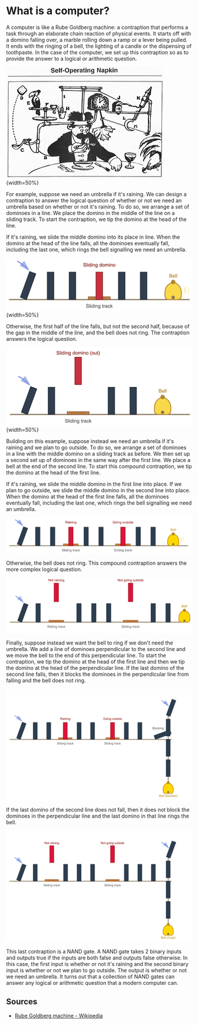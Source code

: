 # What is a computer?

A computer is like a Rube Goldberg machine: a contraption that performs a task through an elaborate chain reaction of physical events. It starts off with a domino falling over, a marble rolling down a ramp or a lever being pulled. It ends with the ringing of a bell, the lighting of a candle or the dispensing of toothpaste. In the case of the computer, we set up this contraption so as to provide the answer to a logical or arithmetic question.

![An example of a Rube Goldberg machine.](img/rube_goldberg.png){width=50%}

For example, suppose we need an umbrella if it's raining. We can design a contraption to answer the logical question of whether or not we need an umbrella based on whether or not it's raining. To do so, we arrange a set of dominoes in a line. We place the domino in the middle of the line on a sliding track. To start the contraption, we tip the domino at the head of the line.

If it's raining, we slide the middle domino into its place in line. When the domino at the head of the line falls, all the dominoes eventually fall, including the last one, which rings the bell signalling we need an umbrella.

![When it's raining, we need an umbrella.](img/domino-switch-raining.png){width=50%}

Otherwise, the first half of the line falls, but not the second half, because of the gap in the middle of the line, and the bell does not ring. The contraption answers the logical question.

![When it's not raining, we do not need an umbrella.](img/domino-switch-not-raining.png){width=50%}

Building on this example, suppose instead we need an umbrella if it's raining and we plan to go outside. To do so, we arrange a set of dominoes in a line with the middle domino on a sliding track as before. We then set up a second set up of dominoes in the same way after the first line. We place a bell at the end of the second line. To start this compound contraption, we tip the domino at the head of the first line.

If it's raining, we slide the middle domino in the first line into place. If we plan to go outside, we slide the middle domino in the second line into place. When the domino at the head of the first line falls, all the dominoes eventually fall, including the last one, which rings the bell signalling we need an umbrella.

![When it's raining and we plan to go outside, we need an umbrella.](img/domino-raining-and-outside.png)

Otherwise, the bell does not ring. This compound contraption answers the more complex logical question.

![When it's not raining or we do not plan to go outside, we do not need an umbrella.](img/domino-not-raining-and-not-outside.png)

Finally, suppose instead we want the bell to ring if we don't need the umbrella. We add a line of dominoes perpendicular to the second line and we move the bell to the end of this perpendicular line. To start the contraption, we tip the domino at the head of the first line and then we tip the domino at the head of the perpendicular line. If the last domino of the second line falls, then it blocks the dominoes in the perpendicular line from falling and the bell does not ring. 

![When it's raining and we plan to go outside, do not ring the bell.](img/domino-raining-and-outside-inverted.png)

If the last domino of the second line does not fall, then it does not block the dominoes in the perpendicular line and the last domino in that line rings the bell.

![When it's not raining or we do not plan to go outside, ring the bell.](img/domino-not-raining-and-not-outside-inverted.png)

This last contraption is a NAND gate. A NAND gate takes 2 binary inputs and outputs true if the inputs are both false and outputs false otherwise. In this case, the first input is whether or not it's raining and the second binary input is whether or not we plan to go outside. The output is whether or not we need an umbrella. It turns out that a collection of NAND gates can answer any logical or arithmetic question that a modern computer can.

## Sources

* [Rube Goldberg machine - Wikipedia](https://en.wikipedia.org/wiki/Rube_Goldberg_machine)

